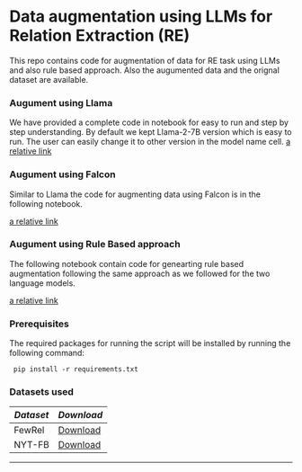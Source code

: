 # Data augmentation using LLMs for Relation Extraction (RE)
This repo contains code for augmentation of data for RE task using LLMs and also rule based approach. Also the augumented data and the orignal dataset are available.

### Augument using Llama

We have provided a complete code in notebook for easy to run and step by step understanding. By default we kept Llama-2-7B version which is easy to run. The user can easily change it to other version in the model name cell.
[a relative link](promptllama.ipynb)

### Augument using Falcon
Similar to Llama the code for augmenting data using Falcon is in the following notebook.

[a relative link](falconprompt.ipynb)

### Augument using Rule Based approach
The following notebook contain code for genearting rule based augmentation following the same approach as we followed for the two language models.

[a relative link](ruelbasedDA.ipynb)


### Prerequisites
The required packages for running the script will be installed by running the following command:
```
 pip install -r requirements.txt
```


### Datasets used

| *Dataset*   | *Download*  |
|-------------|-----------|
|FewRel|[Download](https://www.zhuhao.me/fewrel/)|
|NYT-FB|[Download](http://iesl.cs.umass.edu/riedel/ecml/)|

<hr>
